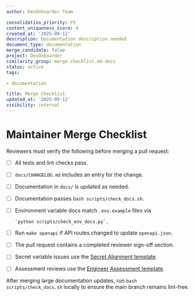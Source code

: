 ```yaml
---
author: DevOnboarder Team

consolidation_priority: P3
content_uniqueness_score: 4
created_at: '2025-09-12'
description: Documentation description needed
document_type: documentation
merge_candidate: false
project: DevOnboarder
similarity_group: merge-checklist.md-docs
status: active
tags:

- documentation

title: Merge Checklist
updated_at: '2025-09-12'
visibility: internal
---
```


# Maintainer Merge Checklist

Reviewers must verify the following before merging a pull request:

- [ ] All tests and lint checks pass.

- [ ] `docs/CHANGELOG.md` includes an entry for the change.

- [ ] Documentation in `docs/` is updated as needed.

- [ ] Documentation passes `bash scripts/check_docs.sh`.

- [ ] Environment variable docs match `.env.example` files via

      `python scripts/check_env_docs.py`.

- [ ] Run `make openapi` if API routes changed to update `openapi.json`.

- [ ] The pull request contains a completed reviewer sign-off section.

- [ ] Secret variable issues use the [Secret Alignment template](../.github/ISSUE_TEMPLATE/secret-alignment.md).

- [ ] Assessment reviews use the [Engineer Assessment template](../.github/ISSUE_TEMPLATE/assessment.md).

After merging large documentation updates, run `bash scripts/check_docs.sh`
locally to ensure the main branch remains lint-free.

